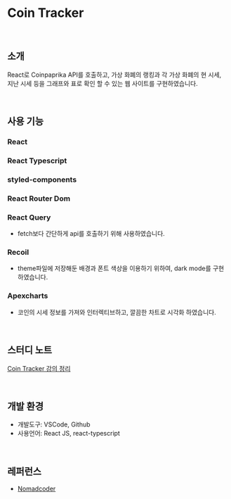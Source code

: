 # Coin Tracker

<br/>

## 소개
React로 Coinpaprika API를 호출하고, 가상 화폐의 랭킹과 각 가상 화폐의 현 시세, 지난 시세 등을 그래프와 표로 확인 할 수 있는 웹 사이트를 구현하였습니다.

<br/>

## 사용 기능
### React
### React Typescript
### styled-components
### React Router Dom
### React Query
  - fetch보다 간단하게 api를 호출하기 위해 사용하였습니다.
### Recoil
  - theme파일에 저장해둔 배경과 폰트 색상을 이용하기 위하여, dark mode를 구현하였습니다.
### Apexcharts
  - 코인의 시세 정보를 가져와 인터렉티브하고, 깔끔한 차트로 시각화 하였습니다.

<br/>

## 스터디 노트
[Coin Tracker 강의 정리](https://velog.io/@bomida/React-Coin-Tracker-강의-정리)

<br/>

## 개발 환경
  - 개발도구: VSCode, Github
  - 사용언어: React JS, react-typescript

<br/>

## 레퍼런스
  - [Nomadcoder](https://nomadcoders.co/?gclid=Cj0KCQjwm6KUBhC3ARIsACIwxBhCS_ap9R7ZfV9msXf-rAMieBlbzGjk0kC4U_XkIYjY-BATk_zhSZ0aAm9-EALw_wcB)